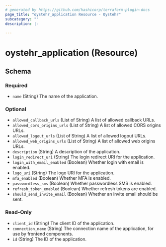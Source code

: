 ```yaml
---
# generated by https://github.com/hashicorp/terraform-plugin-docs
page_title: "oystehr_application Resource - Oystehr"
subcategory: ""
description: |-
  
---
```


# oystehr_application (Resource)





<!-- schema generated by tfplugindocs -->
## Schema

### Required

- `name` (String) The name of the application.

### Optional

- `allowed_callback_urls` (List of String) A list of allowed callback URLs.
- `allowed_cors_origins_urls` (List of String) A list of allowed CORS origins URLs.
- `allowed_logout_urls` (List of String) A list of allowed logout URLs.
- `allowed_web_origins_urls` (List of String) A list of allowed web origins URLs.
- `description` (String) A description of the application.
- `login_redirect_uri` (String) The login redirect URI for the application.
- `login_with_email_enabled` (Boolean) Whether login with email is enabled.
- `logo_uri` (String) The logo URI for the application.
- `mfa_enabled` (Boolean) Whether MFA is enabled.
- `passwordless_sms` (Boolean) Whether passwordless SMS is enabled.
- `refresh_token_enabled` (Boolean) Whether refresh tokens are enabled.
- `should_send_invite_email` (Boolean) Whether an invite email should be sent.

### Read-Only

- `client_id` (String) The client ID of the application.
- `connection_name` (String) The connection name of the application, for use by frontend components.
- `id` (String) The ID of the application.
